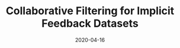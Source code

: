 ---
title: 'Collaborative Filtering for Implicit Feedback Datasets'
date: 2020-04-16
permalink: /paper_review/2020/04/16/Collaborative_Filtering_for_Implicit_Feedback_Datasets
category:
  - review
tags:
  - Recommender System
  - Collaborative Filtering
---